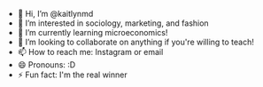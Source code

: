 - 👋 Hi, I’m @kaitlynmd
- 👀 I’m interested in sociology, marketing, and fashion
- 🌱 I’m currently learning microeconomics!
- 💞️ I’m looking to collaborate on anything if you're willing to teach!
- 📫 How to reach me: Instagram or email
- 😄 Pronouns: :D
- ⚡ Fun fact: I'm the real winner

<!---
kaitlynmd/kaitlynmd is a ✨ special ✨ repository because its `README.md` (this file) appears on your GitHub profile.
You can click the Preview link to take a look at your changes.
--->
